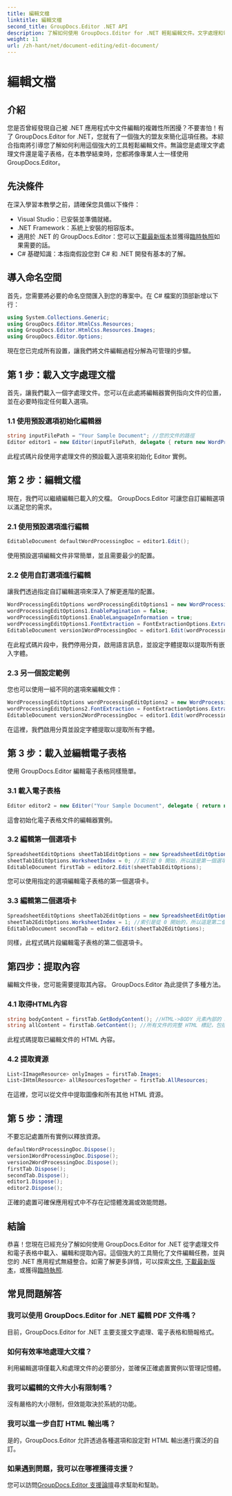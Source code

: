 ```yaml
---
title: 編輯文檔
linktitle: 編輯文檔
second_title: GroupDocs.Editor .NET API
description: 了解如何使用 GroupDocs.Editor for .NET 輕鬆編輯文件。文字處理和電子表格文件的逐步指南。
weight: 11
url: /zh-hant/net/document-editing/edit-document/
---
```


# 編輯文檔

## 介紹
您是否曾經發現自己被 .NET 應用程式中文件編輯的複雜性所困擾？不要害怕！有了 GroupDocs.Editor for .NET，您就有了一個強大的盟友來簡化這項任務。本綜合指南將引導您了解如何利用這個強大的工具輕鬆編輯文件。無論您是處理文字處理文件還是電子表格，在本教學結束時，您都將像專業人士一樣使用 GroupDocs.Editor。
## 先決條件
在深入學習本教學之前，請確保您具備以下條件：
- Visual Studio：已安裝並準備就緒。
- .NET Framework：系統上安裝的相容版本。
- 適用於 .NET 的 GroupDocs.Editor：您可以[下載最新版本](https://releases.groupdocs.com/editor/net/)並獲得[臨時執照](https://purchase.groupdocs.com/temporary-license/)如果需要的話。
- C# 基礎知識：本指南假設您對 C# 和 .NET 開發有基本的了解。
## 導入命名空間
首先，您需要將必要的命名空間匯入到您的專案中。在 C# 檔案的頂部新增以下行：
```csharp
using System.Collections.Generic;
using GroupDocs.Editor.HtmlCss.Resources;
using GroupDocs.Editor.HtmlCss.Resources.Images;
using GroupDocs.Editor.Options;
```
現在您已完成所有設置，讓我們將文件編輯過程分解為可管理的步驟。
## 第 1 步：載入文字處理文檔
首先，讓我們載入一個字處理文件。您可以在此處將編輯器實例指向文件的位置，並在必要時指定任何載入選項。
### 1.1 使用預設選項初始化編輯器
```csharp
string inputFilePath = "Your Sample Document"; //您的文件的路徑
Editor editor1 = new Editor(inputFilePath, delegate { return new WordProcessingLoadOptions(); });
```
此程式碼片段使用字處理文件的預設載入選項來初始化 Editor 實例。
## 第 2 步：編輯文檔
現在，我們可以繼續編輯已載入的文檔。 GroupDocs.Editor 可讓您自訂編輯選項以滿足您的需求。
### 2.1 使用預設選項進行編輯
```csharp
EditableDocument defaultWordProcessingDoc = editor1.Edit();
```
使用預設選項編輯文件非常簡單，並且需要最少的配置。
### 2.2 使用自訂選項進行編輯
讓我們透過指定自訂編輯選項來深入了解更進階的配置。
```csharp
WordProcessingEditOptions wordProcessingEditOptions1 = new WordProcessingEditOptions();
wordProcessingEditOptions1.EnablePagination = false;
wordProcessingEditOptions1.EnableLanguageInformation = true;
wordProcessingEditOptions1.FontExtraction = FontExtractionOptions.ExtractAllEmbedded;
EditableDocument version1WordProcessingDoc = editor1.Edit(wordProcessingEditOptions1);
```
在此程式碼片段中，我們停用分頁，啟用語言訊息，並設定字體提取以提取所有嵌入字體。
### 2.3 另一個設定範例
您也可以使用一組不同的選項來編輯文件：
```csharp
WordProcessingEditOptions wordProcessingEditOptions2 = new WordProcessingEditOptions(true);
wordProcessingEditOptions2.FontExtraction = FontExtractionOptions.ExtractAll;
EditableDocument version2WordProcessingDoc = editor1.Edit(wordProcessingEditOptions2);
```
在這裡，我們啟用分頁並設定字體提取以提取所有字體。
## 第 3 步：載入並編輯電子表格
使用 GroupDocs.Editor 編輯電子表格同樣簡單。
### 3.1 載入電子表格
```csharp
Editor editor2 = new Editor("Your Sample Document", delegate { return new SpreadsheetLoadOptions(); });
```
這會初始化電子表格文件的編輯器實例。
### 3.2 編輯第一個選項卡
```csharp
SpreadsheetEditOptions sheetTab1EditOptions = new SpreadsheetEditOptions();
sheetTab1EditOptions.WorksheetIndex = 0; //索引從 0 開始，所以這是第一個選項卡
EditableDocument firstTab = editor2.Edit(sheetTab1EditOptions);
```
您可以使用指定的選項編輯電子表格的第一個選項卡。
### 3.3 編輯第二個選項卡
```csharp
SpreadsheetEditOptions sheetTab2EditOptions = new SpreadsheetEditOptions();
sheetTab2EditOptions.WorksheetIndex = 1; //索引是從 0 開始的，所以這是第二個選項卡
EditableDocument secondTab = editor2.Edit(sheetTab2EditOptions);
```
同樣，此程式碼片段編輯電子表格的第二個選項卡。
## 第四步：提取內容
編輯文件後，您可能需要提取其內容。 GroupDocs.Editor 為此提供了多種方法。
### 4.1 取得HTML內容
```csharp
string bodyContent = firstTab.GetBodyContent(); //HTML->BODY 元素內部的 HTML 標記
string allContent = firstTab.GetContent(); //所有文件的完整 HTML 標記，包括 HTML->HEAD 標頭及其內容
```
此程式碼提取已編輯文件的 HTML 內容。
### 4.2 提取資源
```csharp
List<IImageResource> onlyImages = firstTab.Images;
List<IHtmlResource> allResourcesTogether = firstTab.AllResources;
```
在這裡，您可以從文件中提取圖像和所有其他 HTML 資源。
## 第 5 步：清理
不要忘記處置所有實例以釋放資源。
```csharp
defaultWordProcessingDoc.Dispose();
version1WordProcessingDoc.Dispose();
version2WordProcessingDoc.Dispose();
firstTab.Dispose();
secondTab.Dispose();
editor1.Dispose();
editor2.Dispose();
```
正確的處置可確保應用程式中不存在記憶體洩漏或效能問題。
## 結論
恭喜！您現在已經充分了解如何使用 GroupDocs.Editor for .NET 從字處理文件和電子表格中載入、編輯和提取內容。這個強大的工具簡化了文件編輯任務，並與您的 .NET 應用程式無縫整合。如需了解更多詳情，可以探索[文件](https://tutorials.groupdocs.com/editor/net/), [下載最新版本](https://releases.groupdocs.com/editor/net/)，或獲得[臨時執照](https://purchase.groupdocs.com/temporary-license/).
## 常見問題解答
### 我可以使用 GroupDocs.Editor for .NET 編輯 PDF 文件嗎？
目前，GroupDocs.Editor for .NET 主要支援文字處理、電子表格和簡報格式。
### 如何有效率地處理大文檔？
利用編輯選項僅載入和處理文件的必要部分，並確保正確處置實例以管理記憶體。
### 我可以編輯的文件大小有限制嗎？
沒有嚴格的大小限制，但效能取決於系統的功能。
### 我可以進一步自訂 HTML 輸出嗎？
是的，GroupDocs.Editor 允許透過各種選項和設定對 HTML 輸出進行廣泛的自訂。
### 如果遇到問題，我可以在哪裡獲得支援？
您可以訪問[GroupDocs.Editor 支援論壇](https://forum.groupdocs.com/c/editor/20)尋求幫助和幫助。